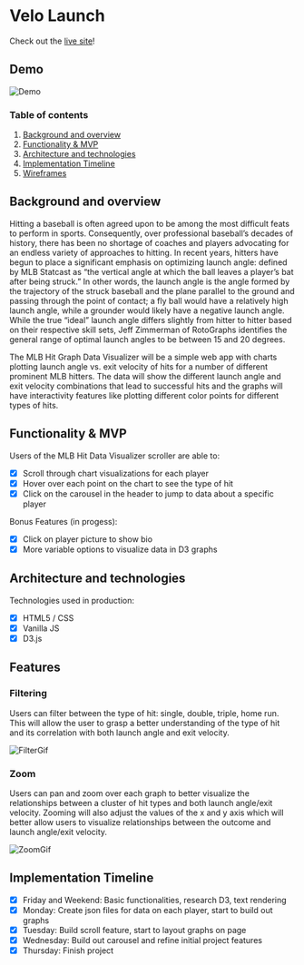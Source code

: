 # <a name="title"></a> Velo Launch

Check out the [live site](https://ckoo13.github.io/MLB-LaunchAngle-Data-Visualizer/)!

## Demo
![Demo](/assets/readme.gif?raw=true)

### Table of contents
1. [Background and overview](#background)
2. [Functionality & MVP](#functionality)
3. [Architecture and technologies](#technologies)
4. [Implementation Timeline](#timeline)
5. [Wireframes](#wireframes)

## <a name="background"></a> Background and overview

Hitting a baseball is often agreed upon to be among the most difficult feats to perform in sports. Consequently, over professional baseball’s decades of history, there has been no shortage of coaches and players advocating for an endless variety of approaches to hitting. In recent years, hitters have begun to place a significant emphasis on optimizing launch angle: defined by MLB Statcast as “the vertical angle at which the ball leaves a player’s bat after being struck.” In other words, the launch angle is the angle formed by the trajectory of the struck baseball and the plane parallel to the ground and passing through the point of contact; a fly ball would have a relatively high launch angle, while a grounder would likely have a negative launch angle. While the true “ideal” launch angle differs slightly from hitter to hitter based on their respective skill sets, Jeff Zimmerman of RotoGraphs identifies the general range of optimal launch angles to be between 15 and 20 degrees.

The MLB Hit Graph Data Visualizer will be a simple web app with charts plotting launch angle vs. exit velocity of hits for a number of different prominent MLB hitters. The data will show the different launch angle and exit velocity combinations that lead to successful hits and the graphs will have interactivity features like plotting different color points for different types of hits. 

## <a name="functionality"></a> Functionality & MVP

Users of the MLB Hit Data Visualizer scroller are able to:

- [x] Scroll through chart visualizations for each player
- [x] Hover over each point on the chart to see the type of hit
- [x] Click on the carousel in the header to jump to data about a specific player

Bonus Features (in progess):
- [x] Click on player picture to show bio
- [x] More variable options to visualize data in D3 graphs

## <a name="technologies"></a> Architecture and technologies

Technologies used in production:

- [x] HTML5 / CSS
- [x] Vanilla JS
- [x] D3.js

## <a name="features>"></a> Features

### Filtering

Users can filter between the type of hit: single, double, triple, home run. This will allow the user to grasp a better understanding of the type of hit and its correlation with both launch angle and exit velocity.

![FilterGif](/assets/gifs/buttons.gif)


### Zoom

Users can pan and zoom over each graph to better visualize the relationships between a cluster of hit types and both launch angle/exit velocity. Zooming will also adjust the values of the x and y axis which will better allow users to visualize relationships between the outcome and launch angle/exit velocity.

![ZoomGif](/assets/gifs/zoom.gif)

## <a name ="implementation"></a> Implementation Timeline

- [x] Friday and Weekend: Basic functionalities, research D3, text rendering
- [x] Monday: Create json files for data on each player, start to build out graphs
- [x] Tuesday: Build scroll feature, start to layout graphs on page
- [x] Wednesday: Build out carousel and refine initial project features
- [x] Thursday: Finish project